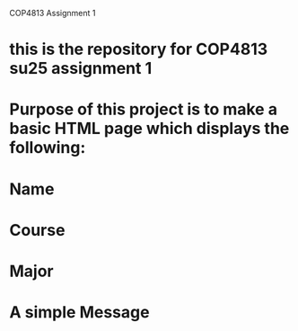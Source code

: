 
COP4813 Assignment 1

# this is the repository for COP4813 su25 assignment 1

# Purpose of this project is to make a basic HTML page which displays the following:

# Name
# Course
# Major
# A simple Message
